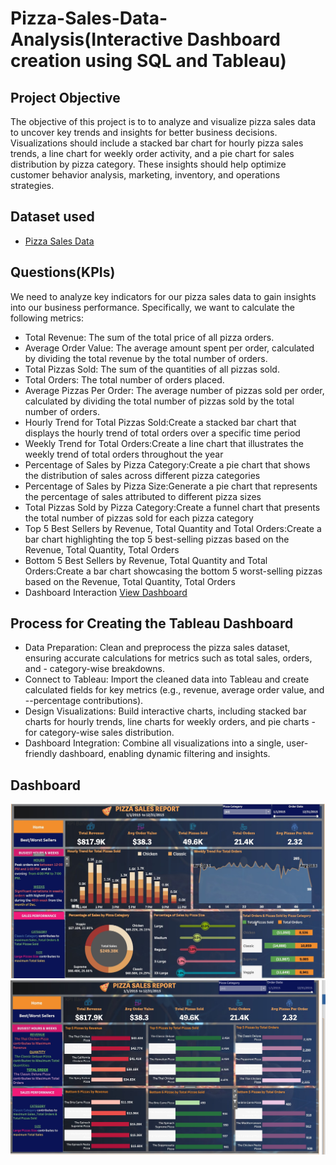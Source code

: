 # Pizza-Sales-Data-Analysis(Interactive Dashboard creation using SQL and Tableau)
## Project Objective
The objective of this project is to to analyze and visualize pizza sales data to uncover key trends and insights for better business decisions. Visualizations should include a stacked bar chart for hourly pizza sales trends, a line chart for weekly order activity, and a pie chart for sales distribution by pizza category. These insights should help optimize customer behavior analysis, marketing, inventory, and operations strategies.

## Dataset used
- <a href="https://github.com/ramyakothapally-spec/Data-Analysis-Tableau-Sql-Dashboard/blob/main/Pizza_Sales_Data_xlsx">Pizza Sales Data </a>

## Questions(KPIs)
We need to analyze key indicators for our pizza sales data to gain insights into our business performance. Specifically, we want to calculate the following metrics:
- Total Revenue: The sum of the total price of all pizza orders.
- Average Order Value: The average amount spent per order, calculated by dividing the total revenue by the total number of orders.
- Total Pizzas Sold: The sum of the quantities of all pizzas sold.
- Total Orders: The total number of orders placed.
- Average Pizzas Per Order: The average number of pizzas sold per order, calculated by dividing the total number of pizzas sold by the total number of orders.
- Hourly Trend for Total Pizzas Sold:Create a stacked bar chart that displays the hourly trend of total orders over a specific time period
- Weekly Trend for Total Orders:Create a line chart that illustrates the weekly trend of total orders throughout the year
- Percentage of Sales by Pizza Category:Create a pie chart that shows the distribution of sales across different pizza categories
- Percentage of Sales by Pizza Size:Generate a pie chart that represents the percentage of sales attributed to different pizza sizes
- Total Pizzas Sold by Pizza Category:Create a funnel chart that presents the total number of pizzas sold for each pizza category
- Top 5 Best Sellers by Revenue, Total Quantity and Total Orders:Create a bar chart highlighting the top 5 best-selling pizzas based on the Revenue, Total Quantity, Total Orders
- Bottom 5 Best Sellers by Revenue, Total Quantity and Total Orders:Create a bar chart showcasing the bottom 5 worst-selling pizzas based on the Revenue, Total Quantity, Total Orders
- Dashboard Interaction <a href="https://github.com/ramyakothapally-spec/Data-Analysis-Tableau-Sql-Dashboard/blob/main/Pizza%20Sales%20Report%20Dashboard%20(1)%20(1).twbx">View Dashboard <a/>

## Process for Creating the Tableau Dashboard
- Data Preparation: Clean and preprocess the pizza sales dataset, ensuring accurate calculations for metrics such as total sales, orders, and - category-wise breakdowns.
- Connect to Tableau: Import the cleaned data into Tableau and create calculated fields for key metrics (e.g., revenue, average order value, and --percentage contributions).
- Design Visualizations: Build interactive charts, including stacked bar charts for hourly trends, line charts for weekly orders, and pie charts - for category-wise sales distribution.
- Dashboard Integration: Combine all visualizations into a single, user-friendly dashboard, enabling dynamic filtering and insights.

## Dashboard
![Screenshot](https://github.com/ramyakothapally-spec/Data-Analysis-Tableau-Sql-Dashboard/blob/main/Tableau_Dashboard_Image1.jpg)
![Screenshot](https://github.com/ramyakothapally-spec/Data-Analysis-Tableau-Sql-Dashboard/blob/main/Tableau_Dashboard_Image2.jpg)




